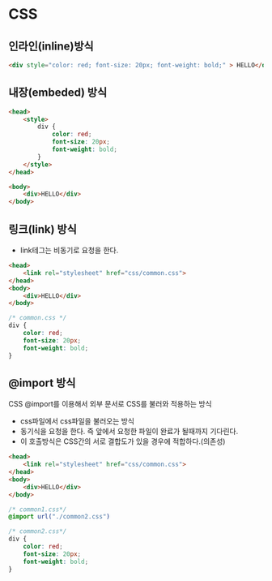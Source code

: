 # CSS


## 인라인(inline)방식
```html
<div style="color: red; font-size: 20px; font-weight: bold;" > HELLO</div>
```

## 내장(embeded) 방식
```html
<head>
    <style>
        div {
            color: red;
            font-size: 20px;
            font-weight: bold;
        }
    </style>
</head>

<body>
    <div>HELLO</div>
</body>
```

## 링크(link) 방식
- link테그는 비동기로 요청을 한다.

```html
<head>
    <link rel="stylesheet" href="css/common.css">
</head>
<body>
    <div>HELLO</div>
</body>

```

```css
/* common.css */
div {
    color: red;
    font-size: 20px;
    font-weight: bold;
}
```


## @import 방식
CSS @import를 이용해서 외부 문서로 CSS를 불러와 적용하는 방식
- css파일에서 css파일을 불러오는 방식
- 동기식을 요청을 한다. 즉 앞에서 요청한 파일이 완료가 될때까지 기다린다.
- 이 호출방식은 CSS간의 서로 결합도가 있을 경우에 적합하다.(의존성)

```html
<head>
    <link rel="stylesheet" href="css/common.css">
</head>
<body>
    <div>HELLO</div>
</body>
```

```css
/* common1.css*/
@import url("./common2.css")
```

```css
/* common2.css*/
div {
    color: red;
    font-size: 20px;
    font-weight: bold;
}
```